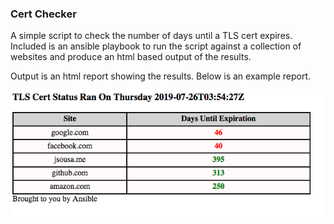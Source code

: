 ### Cert Checker
A simple script to check the number of days until a TLS cert expires. Included is an ansible playbook to run the script 
against a collection of websites and produce an html based output of the results.

Output is an html report showing the results. 
Below is an example report.

![example report](./cert-checker-example-results.png "Example Report")
